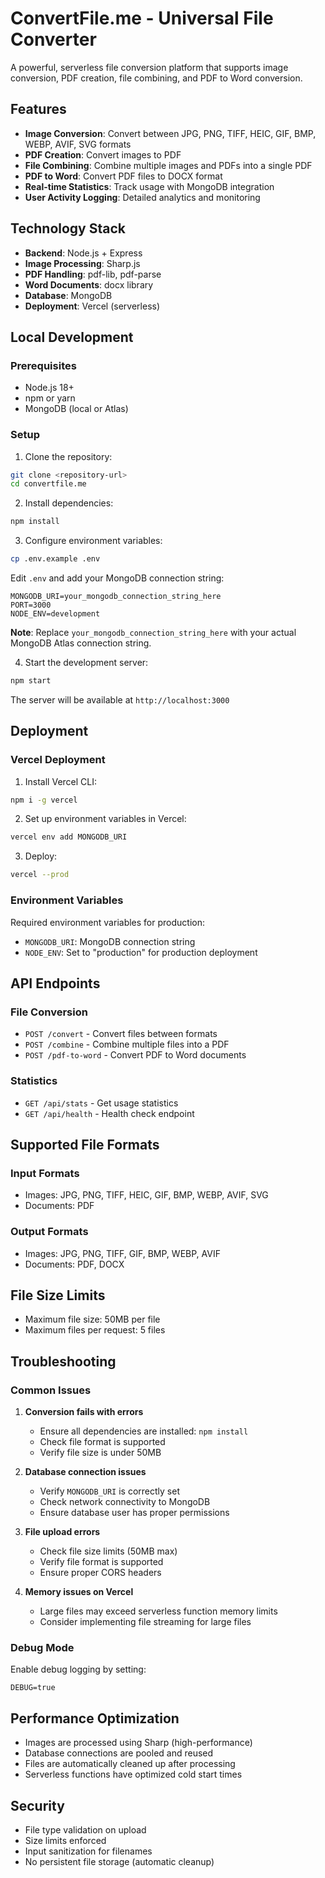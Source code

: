 # ConvertFile.me - Universal File Converter

A powerful, serverless file conversion platform that supports image conversion, PDF creation, file combining, and PDF to Word conversion.

## Features

- **Image Conversion**: Convert between JPG, PNG, TIFF, HEIC, GIF, BMP, WEBP, AVIF, SVG formats
- **PDF Creation**: Convert images to PDF
- **File Combining**: Combine multiple images and PDFs into a single PDF
- **PDF to Word**: Convert PDF files to DOCX format
- **Real-time Statistics**: Track usage with MongoDB integration
- **User Activity Logging**: Detailed analytics and monitoring

## Technology Stack

- **Backend**: Node.js + Express
- **Image Processing**: Sharp.js
- **PDF Handling**: pdf-lib, pdf-parse
- **Word Documents**: docx library
- **Database**: MongoDB
- **Deployment**: Vercel (serverless)

## Local Development

### Prerequisites

- Node.js 18+
- npm or yarn
- MongoDB (local or Atlas)

### Setup

1. Clone the repository:
```bash
git clone <repository-url>
cd convertfile.me
```

2. Install dependencies:
```bash
npm install
```

3. Configure environment variables:
```bash
cp .env.example .env
```

Edit `.env` and add your MongoDB connection string:
```env
MONGODB_URI=your_mongodb_connection_string_here
PORT=3000
NODE_ENV=development
```

**Note**: Replace `your_mongodb_connection_string_here` with your actual MongoDB Atlas connection string.

4. Start the development server:
```bash
npm start
```

The server will be available at `http://localhost:3000`

## Deployment

### Vercel Deployment

1. Install Vercel CLI:
```bash
npm i -g vercel
```

2. Set up environment variables in Vercel:
```bash
vercel env add MONGODB_URI
```

3. Deploy:
```bash
vercel --prod
```

### Environment Variables

Required environment variables for production:

- `MONGODB_URI`: MongoDB connection string
- `NODE_ENV`: Set to "production" for production deployment

## API Endpoints

### File Conversion
- `POST /convert` - Convert files between formats
- `POST /combine` - Combine multiple files into a PDF
- `POST /pdf-to-word` - Convert PDF to Word documents

### Statistics
- `GET /api/stats` - Get usage statistics
- `GET /api/health` - Health check endpoint

## Supported File Formats

### Input Formats
- Images: JPG, PNG, TIFF, HEIC, GIF, BMP, WEBP, AVIF, SVG
- Documents: PDF

### Output Formats
- Images: JPG, PNG, TIFF, GIF, BMP, WEBP, AVIF
- Documents: PDF, DOCX

## File Size Limits

- Maximum file size: 50MB per file
- Maximum files per request: 5 files

## Troubleshooting

### Common Issues

1. **Conversion fails with errors**
   - Ensure all dependencies are installed: `npm install`
   - Check file format is supported
   - Verify file size is under 50MB

2. **Database connection issues**
   - Verify `MONGODB_URI` is correctly set
   - Check network connectivity to MongoDB
   - Ensure database user has proper permissions

3. **File upload errors**
   - Check file size limits (50MB max)
   - Verify file format is supported
   - Ensure proper CORS headers

4. **Memory issues on Vercel**
   - Large files may exceed serverless function memory limits
   - Consider implementing file streaming for large files

### Debug Mode

Enable debug logging by setting:
```env
DEBUG=true
```

## Performance Optimization

- Images are processed using Sharp (high-performance)
- Database connections are pooled and reused
- Files are automatically cleaned up after processing
- Serverless functions have optimized cold start times

## Security

- File type validation on upload
- Size limits enforced
- Input sanitization for filenames
- No persistent file storage (automatic cleanup)
